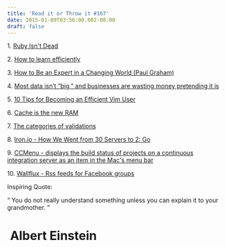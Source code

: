 ```yaml
---
title: 'Read it or Throw it #167'
date: 2015-01-09T03:56:00.002-08:00
draft: false
---
```


1. [Ruby Isn't Dead](https://blog.engineyard.com/2014/ruby-isnt-dead)

2. [How to learn efficiently](http://lemire.me/blog/archives/2014/12/30/how-to-learn-efficiently/)

3. [How to Be an Expert in a Changing World (Paul Graham)](http://paulgraham.com/ecw.html)

4. [Most data isn’t “big,” and businesses are wasting money pretending it is](http://qz.com/81661/most-data-isnt-big-and-businesses-are-wasting-money-pretending-it-is/)

5. [10 Tips for Becoming an Efficient Vim User](http://product.reverb.com/2015/01/03/10-tips-for-becoming-an-efficient-vim-user/)

6. [Cache is the new RAM](http://blog.memsql.com/cache-is-the-new-ram/)

7. [The categories of validations](http://blog.arkency.com/2015/01/fearless-refactoring-1-dot-1-validations/)

8. [Iron.io - How We Went from 30 Servers to 2: Go](http://blog.iron.io/2013/03/how-we-went-from-30-servers-to-2-go.html)

9. [CCMenu - displays the build status of projects on a continuous integration server as an item in the Mac's menu bar](http://ccmenu.org/)

10. [Wallflux - Rss feeds for Facebook groups](https://www.wallflux.com/)

  

Inspiring Quote:

“ You do not really understand something unless you can explain it to your grandmother. ” 

 Albert Einstein
================